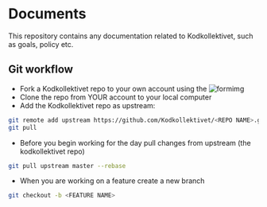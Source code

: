 # Documents

This repository contains any documentation related to
Kodkollektivet, such as goals, policy etc.

## Git workflow

* Fork a Kodkollektivet repo to your own account using the ![formimg](https://sammyk.s3.amazonaws.com/blog/images/2014-05-28/fork.png)
* Clone the repo from YOUR account to your local computer
* Add the Kodkollektivet repo as upstream:

```bash
git remote add upstream https://github.com/Kodkollektivet/<REPO NAME>.git
git pull
```

* Before you begin working for the day pull changes from upstream (the kodkollektivet repo)

```bash
git pull upstream master --rebase
```

* When you are working on a feature create a new branch

```bash
git checkout -b <FEATURE NAME>
```




